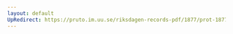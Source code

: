 ```yaml
---
layout: default
UpRedirect: https://pruto.im.uu.se/riksdagen-records-pdf/1877/prot-1877--ak--062/prot-1877--ak--062_015.pdf
---
```

